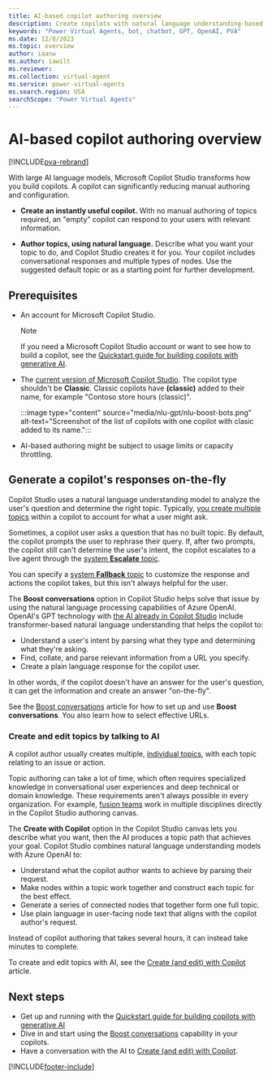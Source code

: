 ```yaml
---
title: AI-based copilot authoring overview
description: Create copilots with natural language understanding-based authoring capabilities in Microsoft Copilot Studio.
keywords: "Power Virtual Agents, bot, chatbot, GPT, OpenAI, PVA"
ms.date: 12/8/2023
ms.topic: overview
author: iaanw
ms.author: iawilt
ms.reviewer: 
ms.collection: virtual-agent
ms.service: power-virtual-agents
ms.search.region: USA
searchScope: "Power Virtual Agents"
---
```

# AI-based copilot authoring overview

[!INCLUDE[pva-rebrand](includes/pva-rebrand.md)]

With large AI language models, Microsoft Copilot Studio transforms how you build copilots. A copilot can significantly reducing manual authoring and configuration.

- **Create an instantly useful copilot.** With no manual authoring of topics required, an "empty" copilot can respond to your users with relevant information.

- **Author topics, using natural language.** Describe what you want your topic to do, and Copilot Studio creates it for you. Your copilot includes conversational responses and multiple types of nodes. Use the suggested default topic or as a starting point for further development.

## Prerequisites

- An account for Microsoft Copilot Studio.

  > [!NOTE]
  > If you need a Microsoft Copilot Studio account or want to see how to build a copilot, see the [Quickstart guide for building copilots with generative AI](nlu-gpt-quickstart.md).

- The [current version of Microsoft Copilot Studio](unified-authoring-conversion.md). The copilot type shouldn't be **Classic**. Classic copilots have **(classic)** added to their name, for example "Contoso store hours (classic)".

  :::image type="content" source="media/nlu-gpt/nlu-boost-bots.png" alt-text="Screenshot of the list of copilots with one copilot with clasic added to its name.":::

- AI-based authoring might be subject to usage limits or capacity throttling.

## Generate a copilot's responses on-the-fly

Copilot Studio uses a natural language understanding model to analyze the user's question and determine the right topic. Typically, [you create multiple topics](authoring-create-edit-topics.md) within a copilot to account for what a user might ask.

Sometimes, a copilot user asks a question that has no built topic. By default, the copilot prompts the user to rephrase their query. If, after two prompts, the copilot still can't determine the user's intent, the copilot escalates to a live agent through the [system **Escalate** topic](authoring-system-topics.md).

You can specify a [system **Fallback** topic](authoring-system-fallback-topic.md) to customize the response and actions the copilot takes, but this isn't always helpful for the user.

The **Boost conversations** option in Copilot Studio helps solve that issue by using the natural language processing capabilities of Azure OpenAI. OpenAI's GPT technology with [the AI already in Copilot Studio](advanced-ai-features.md) include transformer-based natural language understanding that helps the copilot to:

- Understand a user's intent by parsing what they type and determining what they're asking.
- Find, collate, and parse relevant information from a URL you specify.
- Create a plain language response for the copilot user.

In other words, if the copilot doesn't have an answer for the user's question, it can get the information and create an answer "on-the-fly".

See the [Boost conversations](nlu-boost-conversations.md) article for how to set up and use **Boost conversations**. You also learn how to select effective URLs.

### Create and edit topics by talking to AI

A copilot author usually creates multiple, [individual topics](authoring-create-edit-topics.md), with each topic relating to an issue or action.

Topic authoring can take a lot of time, which often requires specialized knowledge in conversational user experiences and deep technical or domain knowledge. These requirements aren't always possible in every organization. For example, [fusion teams](../power-platform/developer/fusion-development.md) work in multiple disciplines directly in the Copilot Studio authoring canvas.

The **Create with Copilot** option in the Copilot Studio canvas lets you describe what you want, then the AI produces a topic path that achieves your goal. Copilot Studio combines natural language understanding models with Azure OpenAI to:

- Understand what the copilot author wants to achieve by parsing their request.
- Make nodes within a topic work together and construct each topic for the best effect.
- Generate a series of connected nodes that together form one full topic.
- Use plain language in user-facing node text that aligns with the copilot author's request.

Instead of copilot authoring that takes several hours, it can instead take minutes to complete.

To create and edit topics with AI, see the [Create (and edit) with Copilot](nlu-authoring.md) article.

## Next steps

- Get up and running with the [Quickstart guide for building copilots with generative AI](nlu-gpt-quickstart.md)
- Dive in and start using the [Boost conversations](nlu-boost-conversations.md) capability in your copilots.
- Have a conversation with the AI to [Create (and edit) with Copilot](nlu-authoring.md).

[!INCLUDE[footer-include](includes/footer-banner.md)]
